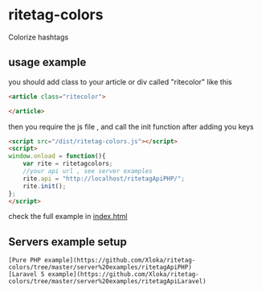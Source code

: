 # ritetag-colors
Colorize hashtags


## usage example

you should add class to your article or div called "ritecolor" like this 
```html
<article class="ritecolor">

</article>
```
then you require the js file , and call the init function after adding you keys  
```html
<script src="/dist/ritetag-colors.js"></script>
<script>
window.onload = function(){
	var rite = ritetagcolors;
	//your api url , see server examples
	rite.api = "http://localhost/ritetagApiPHP/";		
	rite.init();
};
</script>
```

check the full example in [index.html](https://github.com/Xloka/ritetag-colors/blob/master/index.html)

## Servers example setup
	[Pure PHP example](https://github.com/Xloka/ritetag-colors/tree/master/server%20examples/ritetagApiPHP)
	[Laravel 5 example](https://github.com/Xloka/ritetag-colors/tree/master/server%20examples/ritetagApiLaravel)
